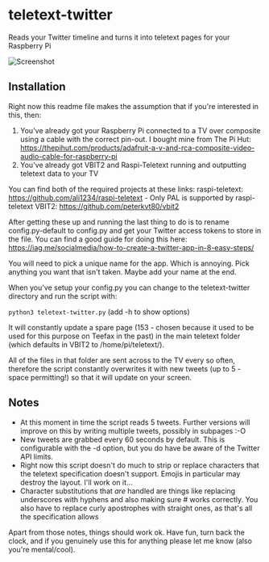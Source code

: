 # teletext-twitter
Reads your Twitter timeline and turns it into teletext pages for your Raspberry Pi

![Screenshot](https://i.imgur.com/xwnfUw3.jpg "Screenshot of output")

## Installation
Right now this readme file makes the assumption that if you're interested in this, then:

1) You've already got your Raspberry Pi connected to a TV over composite using a cable with the correct pin-out. I bought mine from The Pi Hut: https://thepihut.com/products/adafruit-a-v-and-rca-composite-video-audio-cable-for-raspberry-pi
2) You've already got VBIT2 and Raspi-Teletext running and outputting teletext data to your TV

You can find both of the required projects at these links:
raspi-teletext: https://github.com/ali1234/raspi-teletext - Only PAL is supported by raspi-teletext
VBIT2: https://github.com/peterkvt80/vbit2

After getting these up and running the last thing to do is to rename config.py-default to config.py and get your Twitter access tokens to store in the file. You can find a good guide for doing this here: https://iag.me/socialmedia/how-to-create-a-twitter-app-in-8-easy-steps/

You will need to pick a unique name for the app. Which is annoying. Pick anything you want that isn't taken. Maybe add your name at the end.

When you've setup your config.py you can change to the teletext-twitter directory and run the script with:

`python3 teletext-twitter.py` (add -h to show options)

It will constantly update a spare page (153 - chosen because it used to be used for this purpose on Teefax in the past) in the main teletext folder (which defaults in VBIT2 to /home/pi/teletext/).

All of the files in that folder are sent across to the TV every so often, therefore the script constantly overwrites it with new tweets (up to 5 - space permitting!) so that it will update on your screen.

## Notes
* At this moment in time the script reads 5 tweets. Further versions will improve on this by writing multiple tweets, possibly in subpages :-O
* New tweets are grabbed every 60 seconds by default. This is configurable with the -d option, but you do have be aware of the Twitter API limits.
* Right now this script doesn't do much to strip or replace characters that the teletext specification doesn't support. Emojis in particular may destroy the layout. I'll work on it...
* Character substitutions that *are* handled are things like replacing underscores with hyphens and also making sure # works correctly. You also have to replace curly apostrophes with straight ones, as that's all the specification allows

Apart from those notes, things should work ok. Have fun, turn back the clock, and if you genuinely use this for anything please let me know (also you're mental/cool).
